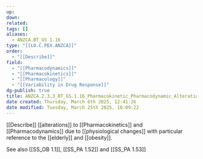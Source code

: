 ```yaml
---
up: 
down: 
related: 
tags: []
aliases:
  - ANZCA.BT_GS 1.16
type: "[[LO.C.PEX.ANZCA]]"
order:
  - "[[Describe]]"
field:
  - "[[Pharmacodynamics]]"
  - "[[Pharmacokinetics]]"
  - "[[Pharmacology]]"
  - "[[Variability in Drug Response]]"
dg-publish: true
title: ANZCA.2.3.3_BT_GS.1.16_Pharmacokinetic_Pharmacodynamic_Alterations_Elderly_Obesity
date created: Thursday, March 6th 2025, 12:41:26
date modified: Tuesday, March 25th 2025, 16:09:22
---
```


[[Describe]] [[alterations]] to [[Pharmacokinetics]] and [[Pharmacodynamics]] due to [[physiological changes]] with particular reference to the [[elderly]] and [[obesity]].

See also [[SS_OB 1.1]], [[SS_PA 1.52]] and [[SS_PA 1.53]]
